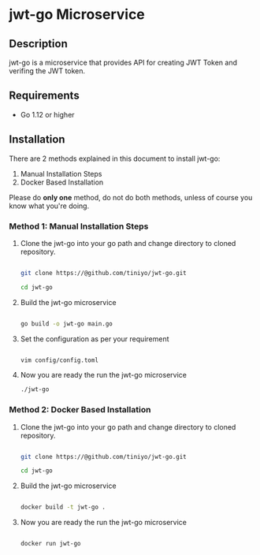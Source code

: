 # jwt-go Microservice

## Description

jwt-go is a microservice that provides API for creating JWT Token and verifing the JWT token. 


## Requirements

  - Go 1.12 or higher
  
## Installation

There are 2 methods explained in this document to install jwt-go:

1. Manual Installation Steps
2. Docker Based Installation

Please do **only one** method, do not do both methods, unless of course you know what you're doing.


### Method 1: Manual Installation Steps

1.  Clone the jwt-go into your go path and change directory to cloned repository.

    ```bash
    
    git clone https://@github.com/tiniyo/jwt-go.git
    
    cd jwt-go
    ```
    
2.  Build the jwt-go microservice

    ```bash
    
    go build -o jwt-go main.go
    
    ```
    
3. Set the configuration as per your requirement

    ```bash
    
    vim config/config.toml
    
    ```
    
 4. Now you are ready the run the jwt-go microservice
 
    ```bash
    ./jwt-go
    ```
    
### Method 2: Docker Based Installation

1.  Clone the jwt-go into your go path and change directory to cloned repository.

    ```bash
    
    git clone https://@github.com/tiniyo/jwt-go.git
    
    cd jwt-go
    ```
 
2.  Build the jwt-go microservice

    ```bash
    
    docker build -t jwt-go .
    
    ```

3. Now you are ready the run the jwt-go microservice
 
    ```bash
    
    docker run jwt-go
    
    ```
